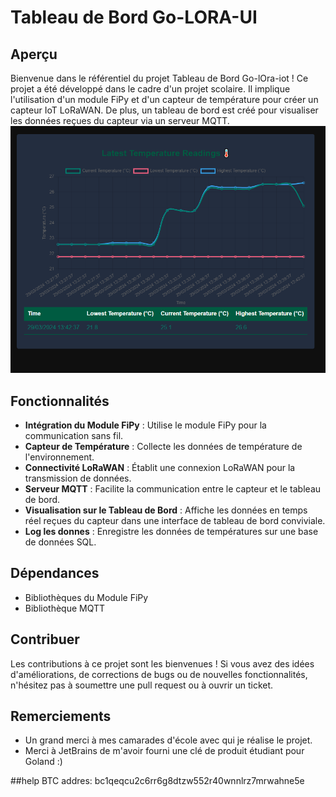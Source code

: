 # Tableau de Bord Go-LORA-UI
## Aperçu
Bienvenue dans le référentiel du projet Tableau de Bord Go-lOra-iot ! Ce projet a été développé dans le cadre d'un projet scolaire. Il implique l'utilisation d'un module FiPy et d'un capteur de température pour créer un capteur IoT LoRaWAN. De plus, un tableau de bord est créé pour visualiser les données reçues du capteur via un serveur MQTT.
![screenshot](https://github.com/edenbwt/Go-lOra-iot-Dashboard/blob/b5a61064b6f05915d685b3096b309f9745bfcb4b/img/Capture%20d%E2%80%99%C3%A9cran%202024-03-29%20144608.png)

## Fonctionnalités
- **Intégration du Module FiPy** : Utilise le module FiPy pour la communication sans fil.
- **Capteur de Température** : Collecte les données de température de l'environnement.
- **Connectivité LoRaWAN** : Établit une connexion LoRaWAN pour la transmission de données.
- **Serveur MQTT** : Facilite la communication entre le capteur et le tableau de bord.
- **Visualisation sur le Tableau de Bord** : Affiche les données en temps réel reçues du capteur dans une interface de tableau de bord conviviale.
- **Log les donnes** :  Enregistre les données de températures sur une base de données SQL.

## Dépendances
- Bibliothèques du Module FiPy
- Bibliothèque MQTT
  
## Contribuer
Les contributions à ce projet sont les bienvenues ! Si vous avez des idées d'améliorations, de corrections de bugs ou de nouvelles fonctionnalités, n'hésitez pas à soumettre une pull request ou à ouvrir un ticket.

## Remerciements
- Un grand merci à mes camarades d'école avec qui je réalise le projet.
- Merci à JetBrains de m'avoir fourni une clé de produit étudiant pour Goland :)

##help
BTC addres: bc1qeqcu2c6rr6g8dtzw552r40wnnlrz7mrwahne5e
